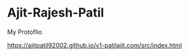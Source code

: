 # Ajit-Rajesh-Patil
 My Protoflio

https://ajitpatil92002.github.io/v1-patilajit.com/src/index.html
